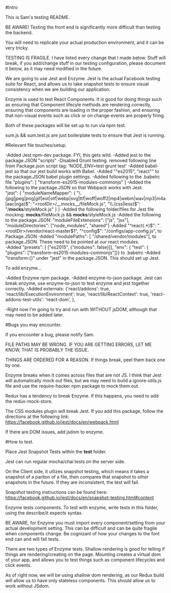 #Intro

This is Sam's testing README. 

BE AWARE! Testing the front end is significantly more difficult than testing the backend. 

You will need to replicate your actual production environment, and it can be very tricky. 

TESTING IS FRAGILE. I have listed every change that I made below. Stuff will break, if you add/change stuff in our testing configuration, please document it below, as it may need modified in the future. 

We are going to use Jest and Enzyme. 
Jest is the actual Facebook testing suite for React, and allows us to take snapshot tests to ensure visual consistency when we are building our application. 

Enzyme is used to test React Components. It is good for doing things such as ensuring that Component lifecyle methods are rendering correctly, ensuring that components are loading in the proper fashion, and ensuring that non-visual events such as click or on change events are properly firing. 

Both of these packages will be set up to run via npm test. 

sum.js && sum.test.js are just boilerplate tests to ensure that Jest is running. 

#Relevant file touches/setup.

-Added Jest npm-dev package. FYI, this gets wild. 
-Added jest to the package.JSON "scripts"
-Disabled Grunt testing. removed following line from Package.json script tag: 'NODE_ENV=test grunt test'
-Added babel-jest so that our jest build works with Babel. 
-Added ""es2015", "react"" to the package.JSON babel plugin settings.
-Added following to the .babelrc file   "plugins": [ "transform-es2015-modules-commonjs" ] 
-Added the following to the package.JSON so that Webpack works with Jest:  
    "jest": {
        "moduleNameMapper": {
          "\\.(jpg|jpeg|png|gif|eot|otf|webp|svg|ttf|woff|woff2|mp4|webm|wav|mp3|m4a|aac|oga)$": "<rootDir>/__mocks__/fileMock.js",
          "\\.(css|less)$": "<rootDir>/__mocks__/styleMock.js"
        }
      }
-Added the following folder/files for Jest file mocking: __mocks__/fileMock.js && __mocks__/styleMock.js
-Added the following to the package.JSON:  "moduleFileExtensions": ["js", "jsx"], "moduleDirectories": ["node_modules", "shared"]
-Added "^react(.*)$": "<rootDir>/vendor/react-master$1", "^config$": "<rootDir>/configs/app-config.js", to Package.JSON
-Added "modulePaths": [ "/shared/vendor/modules"], to package.JSON. These need to be pointed at our react modules.  
-Added "presets": [ ["es2015", {"modules": false}]], "env": { "test": { "plugins": ["transform-es2015-modules-commonjs"]}} to .babelrc
-Added "transform:{}" under "jest" in the package.JSON.
This should set up Jest.

To add enzyme...

-Added Enzyme npm package.
-Added enzyme-to-json package. Jest can break enzyme, use enzyme-to-json to test enzyme and jest together correctly. 
-Added  externals: {'react/addons': true, 'react/lib/ExecutionEnvironment': true, 'react/lib/ReactContext': true, 'react-addons-test-utils': 'react-dom', },

-Right now I'm going to try and run with WITHOUT jsDOM, although that may need to be added later. 

#Bugs you may encounter. 

If you encounter a bug, please notify Sam. 

FILE PATHS MAY BE WRONG. IF YOU ARE GETTING ERRORS, LET ME KNOW, THAT IS PROBABLY THE ISSUE. 

THINGS ARE ORDERED FOR A REASON. If things break, peel them back one by one. 

Enzyme breaks when it comes across files that are not JS. I think that Jest will automatically mock out files, but we may need to build a ignore-utils.js file and use the require-hacker npm package to mock them out. 

Redux has a tendency to break Enzyme. If this happens, you need to add the redux-mock-store.  

The CSS modules plugin will break Jest. If you add this package, follow the directions at the following link: https://facebook.github.io/jest/docs/en/webpack.html

If there are DOM issues, add jsdom to enzyme. 


#How to test.

Place Jest Snapshot Tests within the __test__ folder. 

Jest can run regular mocha/chai tests on the server side. 

On the Client side, it utlizes snapshot testing, which means it takes a snapshot of a pariton of a file, then compares that snapshot to other snapshots in the future. If they are inconsistent, the test will fail. 

Snapshot testing instructions can be found here: https://facebook.github.io/jest/docs/en/snapshot-testing.html#content

Enzyme tests components. To test with enzyme, write tests in this folder, using the describe/it expects syntax. 

BE AWARE, for Enzyme you must import every component/setting from your actual development setting. This can be difficult and can be quite fragile when components change. Be cognizant of how your changes to the font end can and will fail tests. 

There are two types of Enzyme tests. Shallow rendering is good for telling if things are rendering/creating on the page. Mounting creates a virtual dom of your app, and allows you to test things such as component lifecycles and click events. 

As of right now, we will be using shallow dom rendering, as our Redux build will allow us to have only stateless components. This should allow us to work without JSdom. 